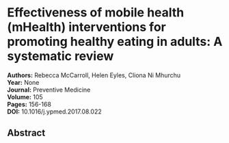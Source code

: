 # Effectiveness of mobile health (mHealth) interventions for promoting healthy eating in adults: A systematic review

**Authors:** Rebecca McCarroll, Helen Eyles, Cliona Ni Mhurchu  
**Year:** None  
**Journal:** Preventive Medicine  
**Volume:** 105  
**Pages:** 156-168  
**DOI:** 10.1016/j.ypmed.2017.08.022  

## Abstract


